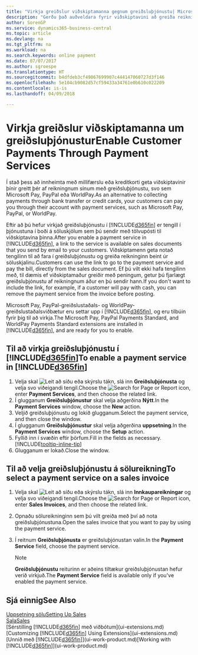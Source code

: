 ```yaml
---
title: "Virkja greiðslur viðskiptamanna gegnum greiðsluþjónustu| Microsoft Docs"
description: "Gerðu það auðveldara fyrir viðskiptavini að greiða reikninga sína með því að virkja greiðsluþjónustu."
author: SorenGP
ms.service: dynamics365-business-central
ms.topic: article
ms.devlang: na
ms.tgt_pltfrm: na
ms.workload: na
ms.search.keywords: online payment
ms.date: 07/07/2017
ms.author: sgroespe
ms.translationtype: HT
ms.sourcegitcommit: b4dfdeb3cf49867699907c444147060727d3f146
ms.openlocfilehash: 5e104cb9082d57cf59433a34761e0b610c022209
ms.contentlocale: is-is
ms.lasthandoff: 04/09/2018

---
```

# <a name="enable-customer-payments-through-payment-services"></a><span data-ttu-id="840ba-103">Virkja greiðslur viðskiptamanna um greiðsluþjónustur</span><span class="sxs-lookup"><span data-stu-id="840ba-103">Enable Customer Payments Through Payment Services</span></span>
<span data-ttu-id="840ba-104">Í stað þess að innheimta með millifærslu eða kreditkorti geta viðskiptavinir þínir greitt þér af reikningnum sínum með greiðsluþjónustu, svo sem Microsoft Pay, PayPal eða WorldPay.</span><span class="sxs-lookup"><span data-stu-id="840ba-104">As an alternative to collecting payments through bank transfer or credit cards, your customers can pay you through their account with payment services, such as Microsoft Pay, PayPal, or WorldPay.</span></span>  

<span data-ttu-id="840ba-105">Eftir að þú hefur virkjað greiðsluþjónustu í [!INCLUDE[d365fin](includes/d365fin_md.md)] er tengill í þjónustuna í boði á söluskjölum sem þú sendir með tölvupósti til viðskiptavina þinna.</span><span class="sxs-lookup"><span data-stu-id="840ba-105">After you enable a payment service in [!INCLUDE[d365fin](includes/d365fin_md.md)], a link to the service is available on sales documents that you send by email to your customers.</span></span> <span data-ttu-id="840ba-106">Viðskiptamenn geta notað tengilinn til að fara í greiðsluþjónustu og greiða reikninginn beint úr söluskjalinu.</span><span class="sxs-lookup"><span data-stu-id="840ba-106">Customers can use the link to go to the payment service and pay the bill, directly from the sales document.</span></span> <span data-ttu-id="840ba-107">Ef þú vilt ekki hafa tengilinn með, til dæmis ef viðskiptamaður greiðir með peningum, getur þú fjarlægt greiðsluþjónustu af reikningnum áður en þú sendir hann.</span><span class="sxs-lookup"><span data-stu-id="840ba-107">If you don't want to include the link, for example, if a customer will pay with cash, you can remove the payment service from the invoice before posting.</span></span>  

<span data-ttu-id="840ba-108">Microsoft Pay, PayPal-greiðslustaðals- og WorldPay-greiðslustaðalsviðbætur eru settar upp í [!INCLUDE[d365fin](includes/d365fin_md.md)], og eru tilbúin fyrir þig til að virkja.</span><span class="sxs-lookup"><span data-stu-id="840ba-108">The Microsoft Pay, PayPal Payments Standard, and WorldPay Payments Standard extensions are installed in [!INCLUDE[d365fin](includes/d365fin_md.md)], and are ready for you to enable.</span></span>  

## <a name="to-enable-a-payment-service-in-included365finincludesd365finmdmd"></a><span data-ttu-id="840ba-109">Til að virkja greiðsluþjónustu í [!INCLUDE[d365fin](includes/d365fin_md.md)]</span><span class="sxs-lookup"><span data-stu-id="840ba-109">To enable a payment service in [!INCLUDE[d365fin](includes/d365fin_md.md)]</span></span>
1. <span data-ttu-id="840ba-110">Velja skal ![Leit að síðu eða skýrslu](media/ui-search/search_small.png "Leit að síðu eða skýrslu táknið") tákn, slá inn **Greiðsluþjónusta** og velja svo viðeigandi tengil.</span><span class="sxs-lookup"><span data-stu-id="840ba-110">Choose the ![Search for Page or Report](media/ui-search/search_small.png "Search for Page or Report icon") icon, enter **Payment Services**, and then choose the related link.</span></span>  
2. <span data-ttu-id="840ba-111">Í glugganum **Greiðsluþjónustur** skal velja aðgerðina **Nýtt**.</span><span class="sxs-lookup"><span data-stu-id="840ba-111">In the **Payment Services** window, choose the **New** action.</span></span>  
3. <span data-ttu-id="840ba-112">Veljið greiðsluþjónustu og lokið glugganum.</span><span class="sxs-lookup"><span data-stu-id="840ba-112">Select the payment service, and then close the window.</span></span>  
4. <span data-ttu-id="840ba-113">Í glugganum **Greiðsluþjónustur** skal velja aðgerðina **uppsetning**.</span><span class="sxs-lookup"><span data-stu-id="840ba-113">In the **Payment Services** window, choose the **Setup** action.</span></span>  
5. <span data-ttu-id="840ba-114">Fyllið inn í svæðin eftir þörfum.</span><span class="sxs-lookup"><span data-stu-id="840ba-114">Fill in the fields as necessary.</span></span> [!INCLUDE[tooltip-inline-tip](includes/tooltip-inline-tip_md.md)]  
6. <span data-ttu-id="840ba-115">Glugganum er lokað.</span><span class="sxs-lookup"><span data-stu-id="840ba-115">Close the window.</span></span>  

## <a name="to-select-a-payment-service-on-a-sales-invoice"></a><span data-ttu-id="840ba-116">Til að velja greiðsluþjónustu á sölureikning</span><span class="sxs-lookup"><span data-stu-id="840ba-116">To select a payment service on a sales invoice</span></span>
1. <span data-ttu-id="840ba-117">Velja skal ![Leit að síðu eða skýrslu](media/ui-search/search_small.png "Leit að síðu eða skýrslu táknið") tákn, slá inn **Innkaupareikningar** og velja svo viðeigandi tengil.</span><span class="sxs-lookup"><span data-stu-id="840ba-117">Choose the ![Search for Page or Report](media/ui-search/search_small.png "Search for Page or Report icon") icon, enter **Sales Invoices**, and then choose the related link.</span></span>  
2. <span data-ttu-id="840ba-118">Opnaðu sölureikninginn sem þú vilt greiða með því að nota greiðsluþjónustuna.</span><span class="sxs-lookup"><span data-stu-id="840ba-118">Open the sales invoice that you want to pay by using the payment service.</span></span>  
3. <span data-ttu-id="840ba-119">Í reitnum **Greiðsluþjónusta** er greiðsluþjónustan valin.</span><span class="sxs-lookup"><span data-stu-id="840ba-119">In the **Payment Service** field, choose the payment service.</span></span>  

    > [!NOTE]  
    > <span data-ttu-id="840ba-120">**Greiðsluþjónustu** reiturinn er aðeins tiltækur greiðsluþjónustan hefur verið virkjuð.</span><span class="sxs-lookup"><span data-stu-id="840ba-120">The **Payment Service** field is available only if you've enabled the payment service.</span></span>  

## <a name="see-also"></a><span data-ttu-id="840ba-121">Sjá einnig</span><span class="sxs-lookup"><span data-stu-id="840ba-121">See Also</span></span>  
[<span data-ttu-id="840ba-122">Uppsetning sölu</span><span class="sxs-lookup"><span data-stu-id="840ba-122">Setting Up Sales</span></span>](sales-setup-sales.md)  
[<span data-ttu-id="840ba-123">Sala</span><span class="sxs-lookup"><span data-stu-id="840ba-123">Sales</span></span>](sales-manage-sales.md)  
<span data-ttu-id="840ba-124">[Sérstilling [!INCLUDE[d365fin](includes/d365fin_md.md)] með viðbótum](ui-extensions.md)</span><span class="sxs-lookup"><span data-stu-id="840ba-124">[Customizing [!INCLUDE[d365fin](includes/d365fin_md.md)] Using Extensions](ui-extensions.md)</span></span>  
<span data-ttu-id="840ba-125">[Unnið með [!INCLUDE[d365fin](includes/d365fin_md.md)]](ui-work-product.md)</span><span class="sxs-lookup"><span data-stu-id="840ba-125">[Working with [!INCLUDE[d365fin](includes/d365fin_md.md)]](ui-work-product.md)</span></span>  

